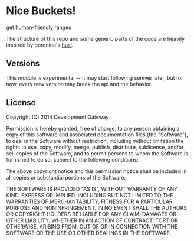 Nice Buckets!
=============

get human-friendly ranges


The structure of this repo and some generic parts of the code are heavily inspired by boronine's [husl](https://github.com/boronine/husl).


Versions
--------

This module is experimental -- it may start following semver later, but for now, every new version may break the api and the behavior.


License
-------

Copyright (C) 2014 Development Gateway

Permission is hereby granted, free of charge, to any person obtaining a copy of this software and associated documentation files (the "Software"), to deal in the Software without restriction, including without limitation the rights to use, copy, modify, merge, publish, distribute, sublicense, and/or sell copies of the Software, and to permit persons to whom the Software is furnished to do so, subject to the following conditions:

The above copyright notice and this permission notice shall be included in all copies or substantial portions of the Software.

THE SOFTWARE IS PROVIDED "AS IS", WITHOUT WARRANTY OF ANY KIND, EXPRESS OR IMPLIED, INCLUDING BUT NOT LIMITED TO THE WARRANTIES OF MERCHANTABILITY, FITNESS FOR A PARTICULAR PURPOSE AND NONINFRINGEMENT. IN NO EVENT SHALL THE AUTHORS OR COPYRIGHT HOLDERS BE LIABLE FOR ANY CLAIM, DAMAGES OR OTHER LIABILITY, WHETHER IN AN ACTION OF CONTRACT, TORT OR OTHERWISE, ARISING FROM, OUT OF OR IN CONNECTION WITH THE SOFTWARE OR THE USE OR OTHER DEALINGS IN THE SOFTWARE.
